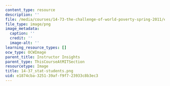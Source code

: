 ```yaml
---
content_type: resource
description: ''
file: /media/courses/14-73-the-challenge-of-world-poverty-spring-2011/e1874cba325139aff9f723933c8b3ec3_14-37_stat-students.png
file_type: image/png
image_metadata:
  caption: ''
  credit: ''
  image-alt: ''
learning_resource_types: []
ocw_type: OCWImage
parent_title: Instructor Insights
parent_type: ThisCourseAtMITSection
resourcetype: Image
title: 14-37_stat-students.png
uid: e1874cba-3251-39af-f9f7-23933c8b3ec3
---
```

